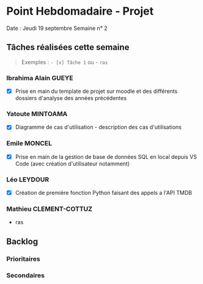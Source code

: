 # Point Hebdomadaire - Projet

Date : Jeudi 19 septembre
Semaine n° 2

## Tâches réalisées cette semaine

> Exemples : `- [x] Tâche 1` ou - `ras`

### Ibrahima Alain GUEYE
-[x] Prise en main du template de projet sur moodle et des différents dossiers d'analyse des années précédentes

### Yatoute MINTOAMA
-[x] Diagramme de cas d'utilisation - description des cas d'utilisations

### Emile MONCEL

- [x] Prise en main de la gestion de base de données SQL en local depuis VS Code (avec création d'utilisateur notamment)

### Léo LEYDOUR

- [x] Création de première fonction Python faisant des appels a l'API TMDB

### Mathieu CLEMENT-COTTUZ

- ras

## Backlog



### Prioritaires

### Secondaires
